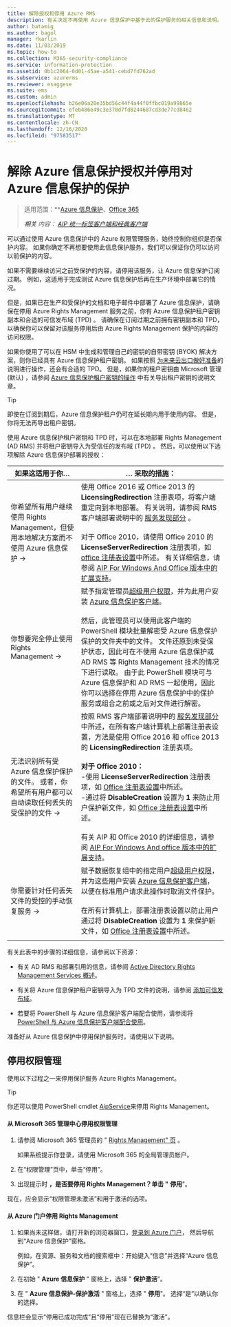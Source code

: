 ```yaml
---
title: 解除授权和停用 Azure RMS
description: 有关决定不再使用 Azure 信息保护中基于云的保护服务的相关信息和说明。
author: batamig
ms.author: bagol
manager: rkarlin
ms.date: 11/03/2019
ms.topic: how-to
ms.collection: M365-security-compliance
ms.service: information-protection
ms.assetid: 0b1c2064-0d01-45ae-a541-cebd7fd762ad
ms.subservice: azurerms
ms.reviewer: esaggese
ms.suite: ems
ms.custom: admin
ms.openlocfilehash: b26e06a20e35bd56c44f4a44f0ffbc019a99865e
ms.sourcegitcommit: efeb486e49c3e370d7fd8244687cd3de77cd8462
ms.translationtype: MT
ms.contentlocale: zh-CN
ms.lasthandoff: 12/16/2020
ms.locfileid: "97583517"
---
```

# <a name="decommissioning-and-deactivating-protection-for-azure-information-protection"></a>解除 Azure 信息保护授权并停用对 Azure 信息保护的保护

>适用范围：**[Azure 信息保护](https://azure.microsoft.com/pricing/details/information-protection)、[Office 365](https://download.microsoft.com/download/E/C/F/ECF42E71-4EC0-48FF-AA00-577AC14D5B5C/Azure_Information_Protection_licensing_datasheet_EN-US.pdf)
>
>***相关** 内容： [AIP 统一标签客户端和经典客户端](faqs.md#whats-the-difference-between-the-azure-information-protection-classic-and-unified-labeling-clients)*

可以通过使用 Azure 信息保护中的 Azure 权限管理服务，始终控制你组织是否保护内容。 如果你确定不再想要使用此信息保护服务，我们可以保证你仍可以访问以前保护的内容。

如果不需要继续访问之前受保护的内容，请停用该服务，让 Azure 信息保护订阅过期。 例如，这适用于完成测试 Azure 信息保护后再在生产环境中部署它的情况。

但是，如果已在生产和受保护的文档和电子邮件中部署了 Azure 信息保护，请确保在停用 Azure Rights Management 服务之前，你有 Azure 信息保护租户密钥副本和合适的可信发布域 (TPD) 。 请确保在订阅过期之前拥有密钥副本和 TPD，以确保你可以保留对该服务停用后由 Azure Rights Management 保护的内容的访问权限。 

如果你使用了可以在 HSM 中生成和管理自己的密钥的自带密钥 (BYOK) 解决方案，则你已经具有 Azure 信息保护租户密钥。 如果按照 [为未来云出口做好准备](https://techcommunity.microsoft.com/t5/Azure-Information-Protection/How-to-prepare-an-Azure-Information-Protection-Cloud-Exit-plan/ba-p/382631)的说明进行操作，还会有合适的 TPD。 但是，如果你的租户密钥由 Microsoft 管理 (默认) ，请参阅 [Azure 信息保护租户密钥的操作](operations-tenant-key.md) 中有关导出租户密钥的说明文章。

> [!TIP]
> 即使在订阅到期后，Azure 信息保护租户仍可在延长期内用于使用内容。 但是，你将无法再导出租户密钥。

使用 Azure 信息保护租户密钥和 TPD 时，可以在本地部署 Rights Management (AD RMS) 并将租户密钥导入为受信任的发布域 (TPD) 。 然后，可以使用以下选项解除 Azure 信息保护部署的授权：

|如果这适用于你…|… 采取的措施：|
|----------------------------|--------------|
|你希望所有用户继续使用 Rights Management，但使用本地解决方案而不使用 Azure 信息保护    →|使用 Office 2016 或 Office 2013 的 **LicensingRedirection** 注册表项，将客户端重定向到本地部署。 有关说明，请参阅 RMS 客户端部署说明中的 [服务发现部分](./rms-client/client-deployment-notes.md) 。 <br><br>对于 Office 2010，请使用 Office 2010 的 **LicenseServerRedirection** 注册表项，如 [office 注册表设置](/previous-versions/windows/it-pro/windows-server-2008-R2-and-2008/dd772637(v=ws.10))中所述。 有关详细信息，请参阅 [AIP For Windows And Office 版本中的扩展支持](known-issues.md#aip-for-windows-and-office-versions-in-extended-support)。|
|你想要完全停止使用 Rights Management    →|赋予指定管理员[超级用户权限](configure-super-users.md)，并为此用户安装 [Azure 信息保护客户端](./rms-client/client-admin-guide-install.md)。<br /><br />然后，此管理员可以使用此客户端的 PowerShell 模块批量解密受 Azure 信息保护保护的文件夹中的文件。 文件还原到未受保护状态，因此可在不使用 Azure 信息保护或 AD RMS 等 Rights Management 技术的情况下进行读取。 由于此 PowerShell 模块可与 Azure 信息保护和 AD RMS 一起使用，因此你可以选择在停用 Azure 信息保护中的保护服务或组合之前或之后对文件进行解密。|
|无法识别所有受 Azure 信息保护保护的文件。 或者，你希望所有用户都可以自动读取任何丢失的受保护的文件   →|按照 RMS 客户端部署说明中的 [服务发现部分](./rms-client/client-deployment-notes.md)中所述，在所有客户端计算机上部署注册表设置，方法是使用 Office 2016 和 office 2013 的 **LicensingRedirection** 注册表项。 <br><br>**对于 Office 2010：** <br>-使用 **LicenseServerRedirection** 注册表项，如 [Office 注册表设置](/previous-versions/windows/it-pro/windows-server-2008-R2-and-2008/dd772637(v=ws.10))中所述。 <br>-通过将 **DisableCreation** 设置为 **1** 来防止用户保护新文件，如 [Office 注册表设置](/previous-versions/windows/it-pro/windows-server-2008-R2-and-2008/dd772637(v=ws.10))中所述。 <br><br>有关 AIP 和 Office 2010 的详细信息，请参阅 [AIP For Windows And office 版本中的扩展支持](known-issues.md#aip-for-windows-and-office-versions-in-extended-support)。|
|你需要针对任何丢失文件的受控的手动恢复服务    →|赋予数据恢复组中的指定用户[超级用户权限](configure-super-users.md)，并为这些用户安装 [Azure 信息保护客户端](./rms-client/client-admin-guide-install.md)，以便在标准用户请求此操作时取消文件保护。<br /><br />在所有计算机上，部署注册表设置以防止用户通过将 **DisableCreation** 设置为 **1** 来保护新文件，如 [Office 注册表设置](/previous-versions/windows/it-pro/windows-server-2008-R2-and-2008/dd772637(v=ws.10))中所述。|
| | |

有关此表中的步骤的详细信息，请参阅以下资源：

- 有关 AD RMS 和部署引用的信息，请参阅 [Active Directory Rights Management Services 概述](/previous-versions/windows/it-pro/windows-server-2012-R2-and-2012/hh831364(v=ws.11))。

- 有关将 Azure 信息保护租户密钥导入为 TPD 文件的说明，请参阅 [添加可信发布域](/previous-versions/windows/it-pro/windows-server-2008-R2-and-2008/cc771460(v=ws.11))。

- 若要将 PowerShell 与 Azure 信息保护客户端配合使用，请参阅将 [PowerShell 与 Azure 信息保护客户端配合使用](./rms-client/client-admin-guide-powershell.md)。

准备好从 Azure 信息保护中停用保护服务时，请使用以下说明。

## <a name="deactivating-rights-management"></a>停用权限管理
使用以下过程之一来停用保护服务 Azure Rights Management。

> [!TIP]
> 你还可以使用 PowerShell cmdlet [AipService](/powershell/module/aipservice/disable-aipservice)来停用 Rights Management。

#### <a name="to-deactivate-rights-management-from-the-microsoft-365-admin-center"></a>从 Microsoft 365 管理中心停用权限管理

1. 请参阅 Microsoft 365 管理员的 " [Rights Management" 页](https://account.activedirectory.windowsazure.com/RmsOnline/Manage.aspx) 。
    
    如果系统提示你登录，请使用 Microsoft 365 的全局管理员帐户。

2. 在“权限管理”页中，单击“停用”。

3.  出现提示时 **，是否要停用 Rights Management？单击 "** **停用**"。

现在，应会显示“权限管理未激活”和用于激活的选项。

#### <a name="to-deactivate-rights-management-from-the-azure-portal"></a>从 Azure 门户停用 Rights Management

1. 如果尚未这样做，请打开新的浏览器窗口，[登录到 Azure 门户](configure-policy.md#signing-in-to-the-azure-portal)， 然后导航到“Azure 信息保护”窗格。

    例如，在资源、服务和文档的搜索框中：开始键入“信息”并选择“Azure 信息保护”。

2. 在初始 " **Azure 信息保护** " 窗格上，选择 " **保护激活**"。 

3.  在 " **Azure 信息保护-保护激活** " 窗格上，选择 " **停用**"。 选择“是”以确认你的选择。

信息栏会显示“停用已成功完成”且“停用”现在已替换为“激活”。